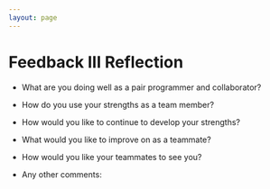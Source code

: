 ```yaml
---
layout: page
---
```


# Feedback III Reflection

* What are you doing well as a pair programmer and collaborator?


* How do you use your strengths as a team member?



* How would you like to continue to develop your strengths?



* What would you like to improve on as a teammate?


* How would you like your teammates to see you?


* Any other comments:
